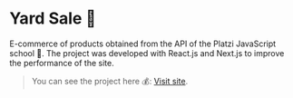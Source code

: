 # Yard Sale 🛒
E-commerce of products obtained from the API of the Platzi JavaScript school 🤑. The project was developed with React.js and Next.js to improve the performance of the site.

>You can see the project here 💰: [Visit site](https://yard-sale-alpha.vercel.app/ "Visit site").
